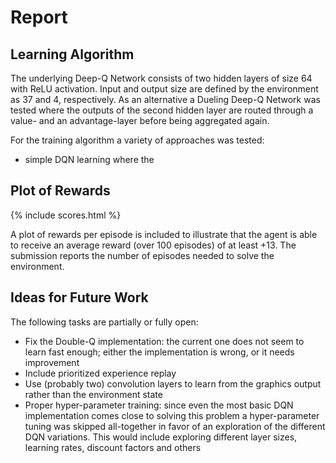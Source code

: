 # Report
## Learning Algorithm
	
The underlying Deep-Q Network consists of two hidden layers of size 64 with ReLU activation.
Input and output size are defined by the environment as 37 and 4, respectively.
As an alternative a Dueling Deep-Q Network was tested where the outputs of the second hidden
layer are routed through a value- and an advantage-layer before being aggregated again. 

For the training algorithm a variety of approaches was tested:
* simple DQN learning where the 

## Plot of Rewards
	
{% include scores.html %}

A plot of rewards per episode is included to illustrate that the agent is able to receive an average reward (over 100 episodes) of at least +13. The submission reports the number of episodes needed to solve the environment.

## Ideas for Future Work
The following tasks are partially or fully open:
* Fix the Double-Q implementation: the current one does not seem to learn fast enough;
  either the implementation is wrong, or it needs improvement
* Include prioritized experience replay
* Use (probably two) convolution layers to learn from the graphics output rather than the 
    environment state
* Proper hyper-parameter training: since even the most basic DQN implementation comes close 
    to solving this problem a hyper-parameter tuning was skipped all-together in favor 
    of an exploration of the different DQN variations. This would include exploring different
  layer sizes, learning rates, discount factors and others